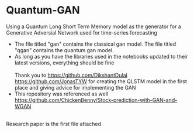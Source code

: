 # Quantum-GAN
Using a Quantum Long Short Term Memory model as the generator for a Generative Adversial Network used for time-series forecasting <br>
 - The file titled "gan" contains the classical gan model. The file titled "qgan" contains the quantum gan model.<br>
 - As long as you have the libraries used in the notebooks updated to their latest versions, everything should be fine<br><br>
Thank you to https://github.com/DikshantDulal https://github.com/JonasTYW for creating the QLSTM model in the first place and giving advice for implementing the GAN <br>
 - This repository was referenced as well https://github.com/ChickenBenny/Stock-prediction-with-GAN-and-WGAN <br>
<br>
Research paper is the first file attached
